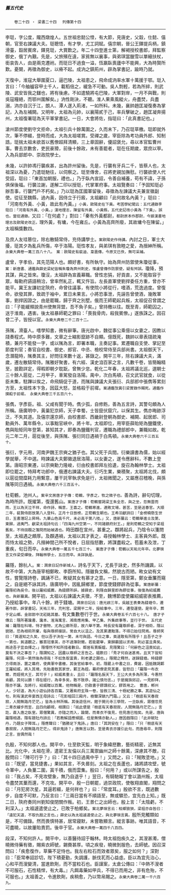 

##### 舊五代史
　　`卷二十四 ‧ 梁書二十四`
　`列傳第十四`

* * *

李珽，字公度，隴西燉煌人。五世祖忠懿公憕，有大節，見唐史，父縠，仕懿、僖朝，官至右諫議大夫。珽聰悟，有才學，尤工詞賦。僖宗朝，晉公王鐸提兵柄，鎮滑臺，縠居賓席，鐸見珽，大賞歎之。年二十四登進士第，解褐授校書郎，拜監察御史，俄丁內艱。先是，父旅殯在遠，家貧無以襄事，與弟琪當臘雪以單縗扶杖，銜哀告人，由是兩克遷祔。而珽日不過食一溢，恆羸臥喪廬中不能興，大為時賢所歎。憂闋，再徵為御史，以瘠不起。成汭之鎮荊州，辟為掌書記，踰時乃就。

天復中，淮寇大舉圍夏口，逼巴陵，太祖患之，飛命成汭率水軍十萬援于鄂。珽入言曰：「今舳艫容甲士千人，載稻倍之，緩急不可動。吳人剽輕，若為所絆，則武陵、武安皆我之讎也，將有後慮。不如遣驍將屯巴陵，大軍對岸，一月不與戰，則吳寇糧絕，而鄂州圍解矣。」汭性剛決，不聽。淮人果乘風縱火，舟盡焚，兵盡溺，汭亦自沉于江，朗人、潭人遂入荊渚，一如所料。未幾，襄帥趙匡凝復奏為掌記，入為左補闕。又明年，太祖為元帥，以襄陽貳于己，率兵擊破之，趙匡凝奔揚州，太祖復署珽為天平軍掌書記。一日，大會將佐，指珽曰：「此真書記也。」

滄州節度使劉守文拒命，太祖引兵十餘萬圍之，久而未下，乃召珽草檄。珽即就外次，筆不停綴，登時而成，大為太祖嗟賞。受禪之歲，宰臣除為考功員外郎、知制誥，珽揣太祖未欲首以舊僚超拜清顯，三上章固辭，優詔褒允，尋以本官監曹州事。曹去京數舍，吏民豪猾，前後十餘政，未有善罷者，珽在任期歲，眾庶以寕。入為兵部郎中、崇政院學士。

未幾，以許帥馮行襲疾甚，出為許州留後。先是，行襲有牙兵二千，皆蔡人也，太祖深以為憂，乃遣珽馳往，以伺察之。珽至傳舍，召將吏親加撫慰。行襲欲使人代受詔，珽曰：「東首加朝服，禮也。」乃于臥內宣詔，令善自補養，苟有不諱，子孫俱保後福。行襲泣謝，遂解二印以授珽，代掌軍府事。太祖覽奏曰：「予固知珽必辦吾事，行襲門戶不朽矣。」乃以珽為匡國軍留後，尋徵為左諫議大夫兼宣徽副使。從征至魏縣，過內黃，因侍立于行廄，太祖顧曰「此何故名內黃？」珽曰：「河南有外黃、小黃，故此有內黃。」`小黃，歐陽史在下黃。考困學紀聞云：五代通錄李珽曰：「河南有外黃、小黃。」漢地理志，陳留有外黃、小黃縣，五代史記改小黃為「下黃」，誤也。當從通錄。`又曰：「在何處？」對曰：「秦有外黃都尉，`都尉原本作郡尉，今據漢書地理志及歐陽史改正。`理外黃，有墉，今在雍丘。小黃為高齊所廢，其故墉今在陳留。」太祖稱獎數四。

及庶人友珪篡位，除右散騎常侍，充侍講學士。`案歐陽史作侍講。`內討之日，軍士大擾，珽其夕為亂兵所傷，卒于洛陽。珽性孝友，與弟琪有敦睦之愛，為搢紳所稱。`永樂大典卷一萬三百八十八。　案：歐陽史有裴迪、韋震傳，今原文已佚，無可采補。`

盧曾，字孝伯，其先范陽人也。頗好書，有所執守。始為齊州防禦使朱瓊從事，`案：新唐書、通鑑與薛史梁紀皆稱朱瓊為齊州刺史，惟盧曾傳作防禦使，疑有舛誤。`瓊降，預其謀，與之皆來。瓊沒，太祖辟為宣義幕職。曾性忠狷，好貢直，又不能取容于眾，每勳府讌語稍洽，曾率然糺正，輒又忤旨。左長直軍使劉捍委任方重，曾亦不能平。冀王友謙初定陝府，命曾往議事，有使院小將從行，嗜酒，荒逸過度。曾復命，欲發其罪，致疏于袖中，累日未果言。小將恐事泄，先誣告曾使酒，幾敗軍事，劉捍因證之，由是罷職，歸于齊之別墅。俄而王師範起兵叛，太祖促召曾謂之曰：「子能緩頰說青州使無背盟，吾不負子矣。」曾持檄以往。既至青，師範囚之，送于淮南，遇害。後太祖暴師範之罪曰：「喪我骨肉，殺我賓僚。」遂族誅之。因召曾二子，皆授以官。`永樂大典卷二千二百十二。`

孫隲，滑臺人。嗜學知書，微有辭筆。唐光啟中，魏從事公乘億以女妻之，因教以牋奏程式。時中原多難，文章之士縮影竄跡不自顯。億既死，魏帥以章表牋疏淹積，兼月不能發一字，或以隲為言，即署本職，主奏記事。累遷職自支使、掌記至節度判官；奏官自校書、御史、郎官、中丞、檢校常侍至兵部尚書。太祖御天下，念潛龍時，隲奏其主，好問往來數十返，甚錄之。開平三年，除右諫議大夫，滿歲，遷左散騎常侍。隲雅好聚書，有六經、漢史洎百家之言，凡數千卷，皆簡翰精至，披勘詳定，得暇即朝夕耽翫，曾無少怠。乾化二年春，太祖將議北巡，選朝士三十餘人扈從，二月甲子，車駕發自洛陽。禺中，次白馬頓，召文武官就食，以從臣未集，駐蹕以俟之，命飛騎促于道，而隲與諫議大夫張衍、兵部郎中張儁等累刻方至，太祖性本卞急，因茲大怒，並格殺于前墀。`案通鑑攷異引梁實錄作賜死。通鑑作撲殺于前墀。　永樂大典卷三千五百六十。`

張儁，字彥臣。祖、父咸有聞于時。儁少孤，自修飭，善為五言詩，其警句頗為人所稱。唐廣明中，黃巢犯京師，天子幸蜀，士皆竄伏窟穴，以保其生。儁亦晦跡浮泛，不失其道。及僖宗還京師，由校書郎、西畿尉登朝為御史、補闕、起居郎、司勳員外、萬年縣令，以事黜官峽中，將十年。太祖即位，用宰臣薛貽矩為鹽鐵使，儁與貽矩同年登第，甚知其才，即奏為鹽鐵判官，遷職為禮部郎中，兼職如故。乾元二年二月，扈從後至，與孫隲、張衍同日遇禍于白馬頓。`永樂大典卷六千三百五十。`

張衍，字元用，河南尹魏王宗奭之猶子也。其父死于兵間。衍樂讀書為儒，始以經學就舉，不中選。時諫議大夫鄭徽退居洛陽，以女妻之，遂令應辭科，不數上登第。唐昭宗東遷，以宗奭勳力隆峻，衍由校書郎拜左拾遺，旋召為翰林學士。太祖即位罷之，特拜考功郎中，俄遷右諫議大夫。衍巧生業，樂積聚，太祖將北伐，頗以扈從間糜耗力用繫意，屢干託宰執求免是行，太祖微聞之，又屬應召稽晚，與孫隲等同日遇禍。`永樂大典卷六千三百五十。`

杜荀鶴，池州人。`案辛文房唐才子傳：荀鶴，字彥之，牧之微子也。`善為詩，辭句切理，為時所許。既擢第，復還舊山。`案唐才子傳：荀鶴嘗謁梁王朱全忠，與之坐，忽無雲而雨，王以為天泣不祥，命作詩，稱意，王喜之。荀鶴寒進，連敗文場，甚苦，至是送春官。大順二年，裴贄侍郎放第八人登科，正月十日放榜，正荀鶴生朝也。王希羽獻詩曰：「金榜曉懸生世日，玉書潛記上昇時。九華山色高千尺，未必高于第八枝。」又，唐新纂云：荀鶴舉進士及第，東歸，過夷門，獻梁太祖詩句云：「四海九州空第一，不同諸鎮府封王。」是則荀鶴之受知于梁祖舊矣，不待田頵之箋問而始被遇也。`時田頵在宣州，甚重之。頵將起兵，乃陰令以箋問至，太祖遇之頗厚。及頵遇禍，太祖以其才表之，尋授翰林學士、主客員外郎。既而恃太祖之勢，凡搢紳間己所不悅者，日屈指怒數，將謀盡殺之。苞蓄未及泄，丁重疾，旬日而卒。`永樂大典卷一萬五千七百三十。　案唐才子傳：荀鶴以天祐元年卒。北夢瑣言又作梁受禪後，拜翰林學士，五日而卒。未詳孰是。`

羅隱，餘杭人。`案：澗泉日記作新城人。`詩名于天下，尤長于詠史，然多所譏諷，以故不中第，大為唐宰相鄭畋、李蔚所知。隱雖負文稱，然貌古而陋。畋女幼有文性，嘗覽隱詩卷，諷誦不已，畋疑其女有慕才之意。一日，隱至第，鄭女垂簾而窺之，自是絕不詠其詩。唐廣明中，因亂歸鄉里，節度使錢鏐辟為從事。`案唐新纂：羅隱初為吳令，後以羅紹威薦，為錢鏐所辟。據薛史，則隱自歸里即為鏐從事，後復為紹威薦也。與新纂異。`開平初，太祖以右諫議大夫徵，不至，魏博節度使羅紹威密表推薦，乃授給事中。年八十餘，終于錢塘。`澗泉日記云：唐光啟三年，吳越王表奏為錢塘令，遷著作郎，辟掌書記。天祐三年，充判官。梁開平二年，授給事中。三年，遷發運使。是年卒，葬于定山鄉。金部郎中沈崧銘其墓。`有文集數卷行于世。`永樂大典卷五千六百七十八。　唐才子傳云：隱所著讒書、讒本、淮海寓言、湘南應用集、甲乙集、外集啟事等，並行于世。　五代史補：羅隱在科場，恃才傲物，尤為公卿所惡，故六舉不第。時長安有羅尊師者，深于相術，隱以貌陋，恐為相術所棄，每與尊師接談，常自大以沮之。及其累遭黜落，不得已始往問焉。尊師笑曰：「貧道知之久矣，但以吾子決在一第，未可與語。今日之事，貧道敢有所隱乎！且吾子之于一第也，貧道觀之，雖首冠羣英，亦不過簿尉爾。若能罷舉，東歸霸國以求用，則必富且貴矣。兩途吾子宜自擇之。」隱懵然不知所措者數日。鄰居有賣飯媼，見隱驚曰：「何辭色之沮喪如此，莫有不決之事否？」隱謂知之，因盡以尊師之言告之。媼歎曰：「秀才何自迷甚焉，且天下皆知羅隱，何須一第然後為得哉！不如急取富貴，則老㜑之願也。」隱聞之釋然，遂歸錢塘。時錢鏐方得兩浙，置之幕府，使典軍中書檄，其後官給事中。初，隱罷上中書之日，費窘，因抵魏謁鄴王羅紹威，將入其境，先貽書敘其家世，鄴王為姪。幕府僚吏見其書，皆怒曰：「羅隱一布衣爾，而姪視大王，其可乎！」紹威素重士，且曰：「羅隱名振天下，王公大夫多為所薄，今惠然肯顧，其何以勝！得在姪行，為幸多矣，敢不致恭，諸公慎勿言。」于是擁旆郊迎，一見即拜，隱亦不讓。及將行，紹威贈以百萬，他物稱是，仍致書于鏐謂叔父，鏐首用之。　曹唐，郴州人。少好道，為大小遊仙詩各百篇，又著紫府玄珠一卷，皆敘三清、十極紀勝之事。其遊仙之句，則有漢武帝宴西王母詩云：「花影暗回三殿月，樹聲深鎖九門霜。」又云：「樹底有天春寂寂，人間無路月茫茫。」皆為士林所稱。其後遊信州，館于開元寺三學院，一旦臥疾，眾僧忽見二青衣緩步而至，且四向顧視，相謂曰：「祇此便是『樹底有天春寂寂，人間無路月茫茫』。」言訖，直入唐之臥室。眾僧驚異，亦隨之而入，踰閾，而青衣不復見，但見唐已殂矣。先是，唐與羅隱相遇，隱有題牡丹詩云：「若教解語應傾國，任是無情亦動人。」唐因戲隱曰：「此非賦牡丹，乃題女子障耳。」隱應聲曰：「猶勝足下鬼詩。」唐曰：「其詞安在？」隱曰：「只『樹底有天春寂寂，人間無路月茫茫』，得非鬼詩？」唐無言以對。至是青衣亦援引此句，而唐尋卒，則隱之言，豈偶然哉！`

仇殷，不知何郡人也。開平中，仕至欽天監，明于象緯厯數，藝術精密，近無其比。光化中，太祖在滑，遣密王友倫以兵三萬禦幽州之師十餘萬，深慮其不敵，召殷問曰：「陣可行乎？」曰：「其十四日過禺中乎！」又問之，曰：「賊敗塗地。」又曰：「既望，當見捷書。」果如其言，不失晷刻。太祖之在長蘆也，諸將請攻壁，號令軍中，人負藳二圍，寘千積，俄而雲集。殷曰：「何用？」或以所謀告之，殷曰：「我占矣，不見攻壁象，無乃自退乎！」翌日，有騎馳報丁會以潞州叛，太祖令盡焚其藳而還，不克攻。開平中，殷一日朝罷，過崇政院，使敬翔直閣，翔問之曰：「月犯房次星，其逼若綴，是何祥也？」曰：「常度耳。」殷欲不言，既過數步，自度不可默，乃反言曰：「三兩日當有不順語至，無或驟恐，宜先白上知。」既二日，陝府奏同州劉知俊閉關作叛。初，王景仁之出師也，殷上言：「太陰虧，不利深入。」太祖遽遣使止之，已敗于柏鄉矣。`案北夢瑣言云：柏鄉狼狽，梁祖亦自咎曰：「違犯天道，不取仇殷之言也。」薛史以為太祖遽遣使止之，與北夢瑣言異。`殷所見觸類如是，不可備錄。然而畏慎特甚，居常寢默，未嘗敢顯言。縱言事跡。唯其語音，不可盡曉，以故屢貽責罰。後卒于官。`永樂大典卷一萬四千八百四。`

段深，不知何許人。開平中，以善醫待詔于翰林。時太祖抱疾久之，其溲甚濁，僧曉微侍藥有徵，賜紫衣師號，錫賚甚厚。頃之疾發，曉微剝服色，去師號。因召深問曰：「疾愈復作，草藥不足恃也。我左右粒石而效者眾矣，服之如何？」深對曰：「臣常奉詔診切，陛下積憂勤，失調護，脈伐芤而心益虛。臣以為宜先治心，心和平而溲變清，當進飲劑，而不當粒石也。臣謹案，太倉公傳曰：『中熱不溲者不可服石，石性精悍，有大毒。』凡餌毒藥如甲兵，不得已而用之，非有危殆，不可服也。」太祖善之，令進飲劑，疾稍愈，乃以幣帛賜之。`永樂大典卷二萬一千六百九。`

* * *


